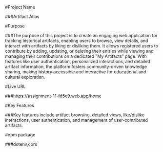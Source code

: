 #Project Name

###Artifact Atlas

#Purpose

###The purpose of this project is to create an engaging web application for tracking historical artifacts, enabling users to browse, view details, and interact with artifacts by liking or disliking them. It allows registered users to contribute by adding, updating, or deleting their entries while viewing and managing their contributions on a dedicated "My Artifacts" page. With features like user authentication, personalized interactions, and detailed artifact information, the platform fosters community-driven knowledge sharing, making history accessible and interactive for educational and cultural exploration.

#Live URL

###https://assignment-11-fd5e9.web.app/home

#Key Features

###Key features include artifact browsing, detailed views, like/dislike interactions, user authentication, and management of user-contributed artifacts.

#npm package

###dotenv,cors
